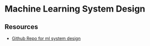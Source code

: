 # Machine Learning System Design

## Resources

- [Github Repo for ml system design](https://github.com/chiphuyen/machine-learning-systems-design)
